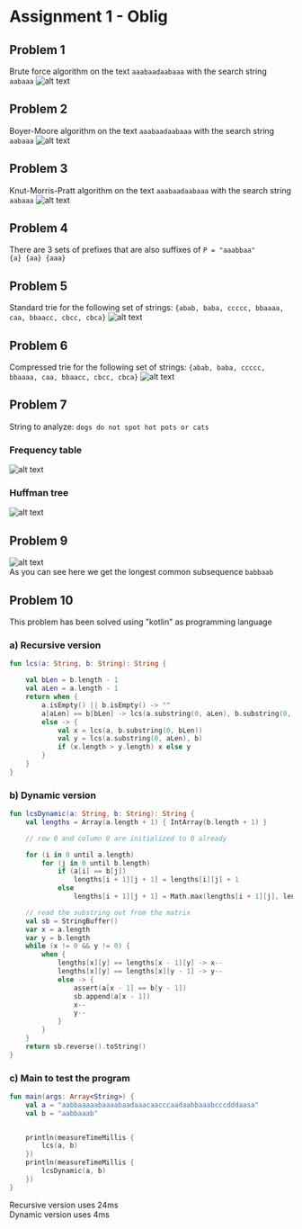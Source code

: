 # Assignment 1 - Oblig
## Problem 1
Brute force algorithm on the text `aaabaadaabaaa` with the search string `aabaaa`
![alt text](img/problem1.png "Problem 1")
## Problem 2
Boyer-Moore algorithm on the text `aaabaadaabaaa` with the search string `aabaaa`
![alt text](img/problem2.png "Problem 2")
## Problem 3
Knut-Morris-Pratt algorithm on the text `aaabaadaabaaa` with the search string `aabaaa`
![alt text](img/problem3.png "Problem 3")
## Problem 4
There are 3 sets of prefixes that are also suffixes of `P = "aaabbaa" ` <br/>
`{a} {aa} {aaa}`

## Problem 5
Standard trie for the following set of strings: `{abab, baba, ccccc, bbaaaa, caa, bbaacc, cbcc, cbca}`
![alt text](img/problem5.png "Problem 5")
## Problem 6
Compressed trie for the following set of strings: `{abab, baba, ccccc, bbaaaa, caa, bbaacc, cbcc, cbca}`
![alt text](img/problem6.png "Problem 6")
## Problem 7
String to analyze: `dogs do not spot hot pots or cats`
### Frequency table
![alt text](img/problem7-frequency.png "Problem 7-1")

### Huffman tree
![alt text](img/problem7-graph.png "Problem 7-2")
## Problem 9
![alt text](img/problem9.jpg "Problem 9") <br/>
As you can see here we get the longest common subsequence `babbaab`
## Problem 10
This problem has been solved using "kotlin" as programming language
### a) Recursive version
```kotlin
fun lcs(a: String, b: String): String {

    val bLen = b.length - 1
    val aLen = a.length - 1
    return when {
        a.isEmpty() || b.isEmpty() -> ""
        a[aLen] == b[bLen] -> lcs(a.substring(0, aLen), b.substring(0, bLen)) + a[aLen]
        else -> {
            val x = lcs(a, b.substring(0, bLen))
            val y = lcs(a.substring(0, aLen), b)
            if (x.length > y.length) x else y
        }
    }
}
```
### b) Dynamic version
```kotlin
fun lcsDynamic(a: String, b: String): String {
    val lengths = Array(a.length + 1) { IntArray(b.length + 1) }

    // row 0 and column 0 are initialized to 0 already

    for (i in 0 until a.length)
        for (j in 0 until b.length)
            if (a[i] == b[j])
                lengths[i + 1][j + 1] = lengths[i][j] + 1
            else
                lengths[i + 1][j + 1] = Math.max(lengths[i + 1][j], lengths[i][j + 1])

    // read the substring out from the matrix
    val sb = StringBuffer()
    var x = a.length
    var y = b.length
    while (x != 0 && y != 0) {
        when {
            lengths[x][y] == lengths[x - 1][y] -> x--
            lengths[x][y] == lengths[x][y - 1] -> y--
            else -> {
                assert(a[x - 1] == b[y - 1])
                sb.append(a[x - 1])
                x--
                y--
            }
        }
    }
    return sb.reverse().toString()
}
```
### c) Main to test the program
```kotlin
fun main(args: Array<String>) {
    val a = "aabbaaaaabaaaabaadaaacaacccaadaabbaaabcccdddaasa"
    val b = "aabbaaab"


    println(measureTimeMillis {
        lcs(a, b)
    })
    println(measureTimeMillis {
        lcsDynamic(a, b)
    })
}
```

Recursive version uses 24ms <br/>
Dynamic version uses 4ms